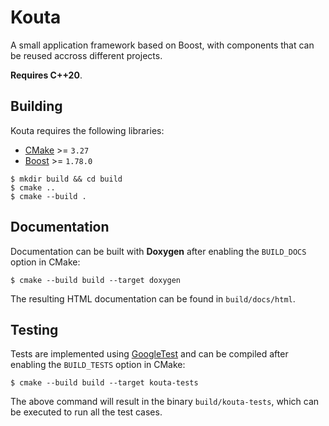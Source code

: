# Kouta

A small application framework based on Boost, with components that can be reused accross different projects.

**Requires C++20**.

## Building

Kouta requires the following libraries:

- [CMake](https://cmake.org/) >= `3.27`
- [Boost](https://www.boost.org/) >= `1.78.0`

```
$ mkdir build && cd build
$ cmake ..
$ cmake --build .
```

## Documentation

Documentation can be built with **Doxygen** after enabling the `BUILD_DOCS` option in CMake:

```
$ cmake --build build --target doxygen
```

The resulting HTML documentation can be found in `build/docs/html`.

## Testing

Tests are implemented using [GoogleTest](https://github.com/google/googletest) and can be compiled after enabling the `BUILD_TESTS` option in CMake:

```
$ cmake --build build --target kouta-tests
```

The above command will result in the binary `build/kouta-tests`, which can be executed to run all the test cases.
